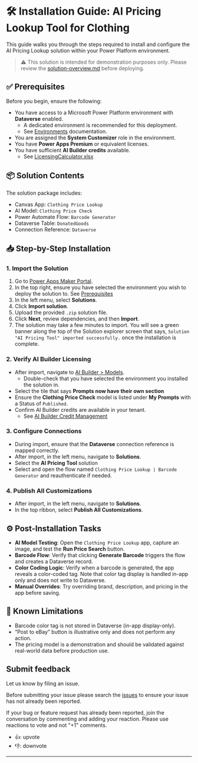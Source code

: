 # 🛠️ Installation Guide: AI Pricing Lookup Tool for Clothing

This guide walks you through the steps required to install and configure the AI Pricing Lookup solution within your Power Platform environment.

> ⚠️ This solution is intended for demonstration purposes only. Please review the [solution-overview.md](/PowerPlatform/demos/ai-pricing-tool/solution-overview.md) before deploying.


## ✅ Prerequisites

Before you begin, ensure the following:

- You have access to a Microsoft Power Platform environment with **Dataverse** enabled.
  - A dedicated environment is recommended for this deployment.
  - See [Environments](https://learn.microsoft.com/en-us/power-platform/admin/environments-overview) documentation.
- You are assigned the **System Customizer** role in the environment.
- You have **Power Apps Premium** or equivalent licenses.
- You have sufficient **AI Builder credits** available.
  - See [LicensingCalculator.xlsx](/licensingcalculator.xlsx)


## 📦 Solution Contents

The solution package includes:

- Canvas App: `Clothing Price Lookup`
- AI Model: `Clothing Price Check`
- Power Automate Flow: `Barcode Generator`
- Dataverse Table: `DonatedGoods`
- Connection Reference: `Dataverse`


## 📥 Step-by-Step Installation

### 1. **Import the Solution**

1. Go to [Power Apps Maker Portal](https://make.powerapps.com/).
2. In the top right, ensure you have selected the environment you wish to deploy the solution to. See [Prerequisites](#-prerequisites)
3. In the left menu, select **Solutions**.
4. Click **Import solution**.
5. Upload the provided `.zip` solution file.
6. Click **Next**, review dependencies, and then **Import**.
7. The solution may take a few minutes to import. You will see a green banner along the top of the Solution explorer screen that says, `Solution "AI Pricing Tool" imported successfully.` once the installation is complete. 

### 2. **Verify AI Builder Licensing**

- After import, navigate to [AI Builder > Models](https://make.powerapps.com/aiBuilder/models).
  - Double-check that you have selected the environment you installed the solution in.
- Select the tile that says **Prompts now have their own section**
- Ensure the **Clothing Price Check** model is listed under **My Prompts** with a Status of `Published`.
- Confirm AI Builder credits are available in your tenant.
  - See [AI Builder Credit Management](https://learn.microsoft.com/en-us/ai-builder/credit-management)

### 3. **Configure Connections**

- During import, ensure that the **Dataverse** connection reference is mapped correctly.
- After import, in the left menu, navigate to **Solutions**.
- Select the **AI Pricing Tool** solution
- Select and open the flow named `Clothing Price Lookup | Barcode Generator` and reauthenticate if needed.

### 4. **Publish All Customizations**

- After import, in the left menu, navigate to **Solutions**.
- In the top ribbon, select **Publish All Customizations**.


## ⚙️ Post-Installation Tasks

- **AI Model Testing**: Open the `Clothing Price Lookup` app, capture an image, and test the **Run Price Search** button.
- **Barcode Flow**: Verify that clicking **Generate Barcode** triggers the flow and creates a Dataverse record.
- **Color Coding Logic**: Verify when a barcode is generated, the app reveals a color-coded tag. Note that color tag display is handled in-app only and does not write to Dataverse. 
- **Manual Overrides**: Try overriding brand, description, and pricing in the app before saving.


## 🚫 Known Limitations

- Barcode color tag is not stored in Dataverse (in-app display-only).
- “Post to eBay” button is illustrative only and does not perform any action.
- The pricing model is a demonstration and should be validated against real-world data before production use.


## Submit feedback

Let us know by filing an issue.  

Before submitting your issue please search the [issues](https://github.com/microsoft/TSI-Business-Applications/issues) to ensure your issue has not already been reported.

If your bug or feature request has already been reported, join the conversation by commenting and adding your reaction. Please use reactions to vote and not "+1" comments.

- 👍: upvote  
- 👎: downvote  

---

